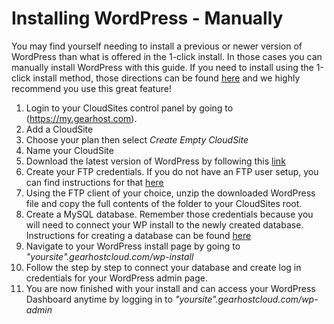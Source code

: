 Installing WordPress - Manually
==================


You may find yourself needing to install a previous or newer version of WordPress than what is offered in the 1-click install. In those cases you can manually install WordPress with this guide. If you need to install using the 1-click install method, those directions can be found [here](https://here.com) and we highly recommend you use this great feature!

 1. Login to your CloudSites control panel by going to
    (https://my.gearhost.com). 
 2.  Add a CloudSite
 3. Choose your plan then select *Create Empty CloudSite*
 4. Name your CloudSite
 5. Download the latest version of WordPress by following this [link](https://wordpress.org/download/)
 6. Create your FTP credentials. If you do not have an FTP user setup, you can find instructions for that [here](https://my.gearhost.com)
 7. Using the FTP client of your choice, unzip the downloaded WordPress file and copy the full contents of the folder to your CloudSites root.
 8. Create a MySQL database. Remember those credentials because you will need to connect your WP install to the newly created database. Instructions for creating a database can be found [here](https://my.gearhost.com)
 9. Navigate to your WordPress install page by going to *"yoursite".gearhostcloud.com/wp-install*
 10. Follow the step by step to connect your database and create log in credentials for your WordPress admin page.
 11. You are now finished with your install and can access your WordPress Dashboard anytime by logging in to *"yoursite".gearhostcloud.com/wp-admin*